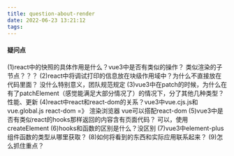 ```yaml
---
title: question-about-render
date: 2022-06-23 13:21:12
tags:
---
```


#### 疑问点
(1)react中的快照的具体作用是什么？vue3中是否有类似的操作？
类似渲染的子节点？？？
(2)react中将调试打印的信息放在块级作用域中？为什么不直接放在代码里面？
没什么特别意义，团队规范规定
(3)vue3中在patch的时候，为什么在有了patchElement（感觉能满足大部分情况了）的情况下，分了其他几种类型？
性能、更新
(4)react中react和react-dom的关系？vue3中vue.cjs.js和vue.global.js
react-dom =》 渲染浏览器
vue可以搭配react-dom
(5)vue3中是否有类似react的hooks那样返回的内容含有页面代码？
可以，使用createElement
(6)hooks和函数的区别是什么？没区别
(7)vue3中element-plus组件函数的类型从哪里获取？
(8)如何将看到的东西和实际应用联系起来？
(9)怎么抓住重点？
